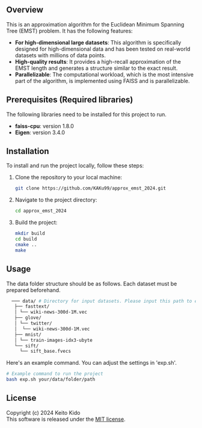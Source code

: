 ## Overview

This is an approximation algorithm for the Euclidean Minimum Spanning Tree (EMST) problem. It has the following features:

- **For high-dimensional large datasets**: This algorithm is specifically designed for high-dimensional data and has been tested on real-world datasets with millions of data points.
- **High-quality results**: It provides a high-recall approximation of the EMST length and generates a structure similar to the exact result.
- **Parallelizable**: The computational workload, which is the most intensive part of the algorithm, is implemented using FAISS and is parallelizable.

## Prerequisites (Required libraries)

The following libraries need to be installed for this project to run.

- **faiss-cpu**: version 1.8.0
- **Eigen**: version 3.4.0
  
## Installation

To install and run the project locally, follow these steps:

1. Clone the repository to your local machine:
    ```bash
    git clone https://github.com/KAKu99/approx_emst_2024.git
    ```

2. Navigate to the project directory:
    ```bash
    cd approx_emst_2024
    ```

3. Build the project:
   ```bash
   mkdir build
   cd build
   cmake ..
   make
   ```

## Usage

The data folder structure should be as follows. Each dataset must be prepared beforehand.

```bash
  ─── data/ # Directory for input datasets. Please input this path to exp.sh. 
   ├── fasttext/
   │ └── wiki-news-300d-1M.vec
   ├── glove/
   │ └── twitter/
   │  └── wiki-news-300d-1M.vec
   ├── mnist/
   │ └── train-images-idx3-ubyte
   └── sift/
     └── sift_base.fvecs
```

Here's an example command. You can adjust the settings in 'exp.sh'.

```bash
# Example command to run the project
bash exp.sh your/data/folder/path
```

## License
Copyright (c) 2024 Keito Kido  
This software is released under the [MIT license](https://github.com/KAKu99/approx_emst_2024/blob/master/LICENSE.txt).
